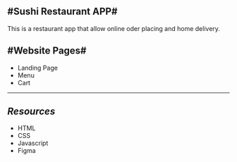 #Sushi Restaurant APP#
----
This is a restaurant app that allow online oder placing and home delivery. 

#Website Pages#
----
* Landing Page 
* Menu
* Cart
----
*Resources*
----
* HTML
* CSS
* Javascript 
* Figma
